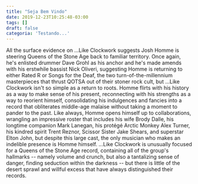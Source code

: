 ```yaml
---
title: "Seja Bem Vindo"
date: 2019-12-23T10:25:48-03:00
tags: []
draft: false
categoria: 'Testando...'
---
```


All the surface evidence on ...Like Clockwork suggests Josh Homme is steering Queens of the Stone Age back to familiar territory. Once again, he's enlisted drummer Dave Grohl as his anchor and he's made amends with his erstwhile bassist Nick Oliveri, suggesting Homme is returning to either Rated R or Songs for the Deaf, the two turn-of-the-millennium masterpieces that thrust QOTSA out of their stoner rock cult, but ...Like Clockwork isn't so simple as a return to roots. Homme flirts with his history as a way to make sense of his present, reconnecting with his strengths as a way to reorient himself, consolidating his indulgences and fancies into a record that obliterates middle-age malaise without taking a moment to pander to the past. Like always, Homme opens himself up to collaborations, wrangling an impressive roster that includes his wife Brody Dalle, his longtime companion Mark Lanegan, his protégé Arctic Monkey Alex Turner, his kindred spirit Trent Reznor, Scissor Sister Jake Shears, and superstar Elton John, but despite this large cast, the only musician who makes an indelible presence is Homme himself. ...Like Clockwork is unusually focused for a Queens of the Stone Age record, containing all of the group's hallmarks -- namely volume and crunch, but also a tantalizing sense of danger, finding seduction within the darkness -- but there is little of the desert sprawl and willful excess that have always distinguished their records.